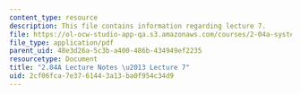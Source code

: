 ```yaml
---
content_type: resource
description: This file contains information regarding lecture 7.
file: https://ol-ocw-studio-app-qa.s3.amazonaws.com/courses/2-04a-systems-and-controls-spring-2013/2cf06fca7e3761443a13ba0f954c34d9_MIT2_04AS13_Lecture7.pdf
file_type: application/pdf
parent_uid: 48e3d26a-5c3b-a400-486b-434949ef2235
resourcetype: Document
title: "2.04A Lecture Notes \u2013 Lecture 7"
uid: 2cf06fca-7e37-6144-3a13-ba0f954c34d9
---
```

